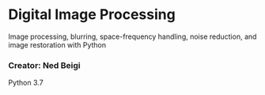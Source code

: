 # Digital Image Processing

Image processing, blurring, space-frequency handling, noise reduction, and image restoration with Python

### Creator: Ned Beigi
Python 3.7
